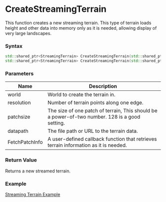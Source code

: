 # CreateStreamingTerrain
This function creates a new streaming terrain. This type of terrain loads height and other data into memory only as it is needed, allowing display of very large landscapes.
### Syntax
```c++
std::shared_ptr<StreamingTerrain> CreateStreamingTerrain(std::shared_ptr<World> world, const int resolution, const int patchsize, const std::string& datapath, void FetchPatchInfo(TerrainPatchInfo*) = nullptr);
std::shared_ptr<StreamingTerrain> CreateStreamingTerrain(std::shared_ptr<World> world, const int resolution, const int patchsize, const std::wstring& datapath, void FetchPatchInfo(TerrainPatchInfo*) = nullptr);
```
### Parameters
| Name | Description |
| ------ | ------ |
| world | World to create the terrain in. |
| resolution | Number of terrain points along one edge. |
| patchsize | The size of one patch of terrain, This should be a power-of-two number. 128 is a good setting.|
| datapath | The file path or URL to the terrain data.|
| FetchPatchInfo | A user-defined callback function that retrieves terrain information as it is needed. |
### Return Value
Returns a new streamed terrain.
### Example
[Streaming Terrain Example](terrain-example.md)
